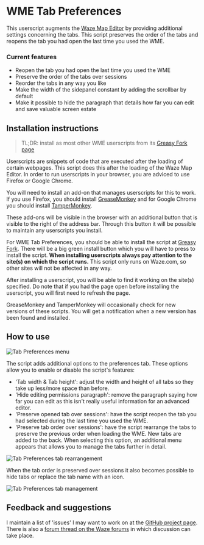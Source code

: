 # WME Tab Preferences

This userscript augments the [Waze Map Editor](https://www.waze.com/editor/) by providing additional settings concerning the tabs. This script preserves the order of the tabs and reopens the tab you had open the last time you used the WME.

### Current features

- Reopen the tab you had open the last time you used the WME
- Preserve the order of the tabs over sessions
- Reorder the tabs in any way you like
- Make the width of the sidepanel constant by adding the scrollbar by default
- Make it possible to hide the paragraph that details how far you can edit and save valuable screen estate

## Installation instructions

> TL;DR: install as most other WME userscripts from its [Greasy Fork page](https://greasyfork.org/scripts/14316-wme-tab-preferences)

Userscripts are snippets of code that are executed after the loading of certain webpages. This script does this after the loading of the Waze Map Editor. In order to run userscripts in your browser, you are adviced to use Firefox or Google Chrome.

You will need to install an add-on that manages userscripts for this to work. If you use Firefox, you should install [GreaseMonkey](https://addons.mozilla.org/firefox/addon/greasemonkey/) and for Google Chrome you should install [TamperMonkey](https://chrome.google.com/webstore/detail/tampermonkey/dhdgffkkebhmkfjojejmpbldmpobfkfo).

These add-ons will be visible in the browser with an additional button that is visible to the right of the address bar. Through this button it will be possible to maintain any userscripts you install.

For WME Tab Preferences, you should be able to install the script at [Greasy Fork](https://greasyfork.org/scripts/14316-wme-tab-preferences). There will be a big green install button which you will have to press to install the script.
__When installing userscripts always pay attention to the site(s) on which the script runs.__ This script only runs on Waze.com, so other sites will not be affected in any way.

After installing a userscript, you will be able to find it working on the site(s) specified. Do note that if you had the page open before installing the userscript, you will first need to refresh the page.

GreaseMonkey and TamperMonkey will occasionally check for new versions of these scripts. You will get a notification when a new version has been found and installed.

## How to use

![Tab Preferences menu](https://tomputtemans.com/waze-scripts/images/WME-TabPreferences-menu.png)

The script adds additional options to the preferences tab. These options allow you to enable or disable the script's features:

- 'Tab width & Tab height': adjust the width and height of all tabs so they take up less/more space than before.
- 'Hide editing permissions paragraph': remove the paragraph saying how far you can edit as this isn't really useful information for an advanced editor.
- 'Preserve opened tab over sessions': have the script reopen the tab you had selected during the last time you used the WME.
- 'Preserve tab order over sessions': have the script rearrange the tabs to preserve the previous order when loading the WME. New tabs are added to the back. When selecting this option, an additional menu appears that allows you to manage the tabs further in detail.

![Tab Preferences tab rearrangement](https://tomputtemans.com/waze-scripts/images/WME-TabPreferences-tab-rearrange.png)

When the tab order is preserved over sessions it also becomes possible to hide tabs or replace the tab name with an icon.

![Tab Preferences tab management](https://tomputtemans.com/waze-scripts/images/WME-TabPreferences-tab-management.png)

## Feedback and suggestions

I maintain a list of 'issues' I may want to work on at the [GitHub project page](https://github.com/Glodenox/wme-tabpreferences/issues). There is also a [forum thread on the Waze forums](https://www.waze.com/forum/viewtopic.php?f=819&t=168863) in which discussion can take place.
